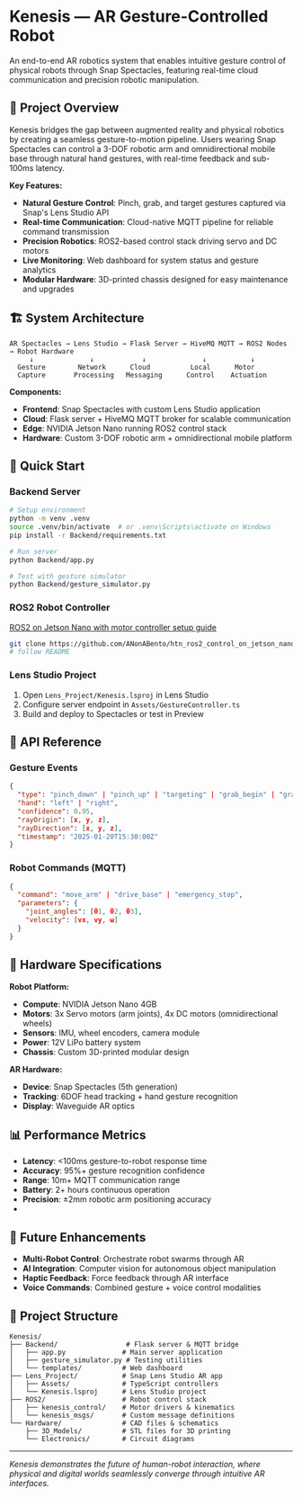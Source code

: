 # Kenesis — AR Gesture-Controlled Robot

An end-to-end AR robotics system that enables intuitive gesture control of physical robots through Snap Spectacles, featuring real-time cloud communication and precision robotic manipulation.

## 🎯 Project Overview

Kenesis bridges the gap between augmented reality and physical robotics by creating a seamless gesture-to-motion pipeline. Users wearing Snap Spectacles can control a 3-DOF robotic arm and omnidirectional mobile base through natural hand gestures, with real-time feedback and sub-100ms latency.

**Key Features:**
- **Natural Gesture Control**: Pinch, grab, and target gestures captured via Snap's Lens Studio API
- **Real-time Communication**: Cloud-native MQTT pipeline for reliable command transmission
- **Precision Robotics**: ROS2-based control stack driving servo and DC motors
- **Live Monitoring**: Web dashboard for system status and gesture analytics
- **Modular Hardware**: 3D-printed chassis designed for easy maintenance and upgrades

## 🏗️ System Architecture

```
AR Spectacles → Lens Studio → Flask Server → HiveMQ MQTT → ROS2 Nodes → Robot Hardware
     ↓              ↓            ↓              ↓           ↓
  Gesture        Network      Cloud          Local      Motor
  Capture       Processing   Messaging      Control    Actuation
```

**Components:**
- **Frontend**: Snap Spectacles with custom Lens Studio application
- **Cloud**: Flask server + HiveMQ MQTT broker for scalable communication
- **Edge**: NVIDIA Jetson Nano running ROS2 control stack
- **Hardware**: Custom 3-DOF robotic arm + omnidirectional mobile platform

## 🚀 Quick Start

### Backend Server

```bash
# Setup environment
python -m venv .venv
source .venv/bin/activate  # or .venv\Scripts\activate on Windows
pip install -r Backend/requirements.txt

# Run server
python Backend/app.py

# Test with gesture simulator
python Backend/gesture_simulator.py
```

### ROS2 Robot Controller

[ROS2 on Jetson Nano with motor controller setup guide](https://github.com/ANonABento/htn_ros2_control_on_jetson_nano)
```bash
git clone https://github.com/ANonABento/htn_ros2_control_on_jetson_nano.git
# follow README
```

### Lens Studio Project

1. Open `Lens_Project/Kenesis.lsproj` in Lens Studio
2. Configure server endpoint in `Assets/GestureController.ts`
3. Build and deploy to Spectacles or test in Preview

## 📡 API Reference

### Gesture Events
```json
{
  "type": "pinch_down" | "pinch_up" | "targeting" | "grab_begin" | "grab_end",
  "hand": "left" | "right",
  "confidence": 0.95,
  "rayOrigin": [x, y, z],
  "rayDirection": [x, y, z],
  "timestamp": "2025-01-20T15:30:00Z"
}
```

### Robot Commands (MQTT)
```json
{
  "command": "move_arm" | "drive_base" | "emergency_stop",
  "parameters": {
    "joint_angles": [θ1, θ2, θ3],
    "velocity": [vx, vy, ω]
  }
}
```

## 🔧 Hardware Specifications

**Robot Platform:**
- **Compute**: NVIDIA Jetson Nano 4GB
- **Motors**: 3x Servo motors (arm joints), 4x DC motors (omnidirectional wheels)
- **Sensors**: IMU, wheel encoders, camera module
- **Power**: 12V LiPo battery system
- **Chassis**: Custom 3D-printed modular design

**AR Hardware:**
- **Device**: Snap Spectacles (5th generation)
- **Tracking**: 6DOF head tracking + hand gesture recognition
- **Display**: Waveguide AR optics

## 📊 Performance Metrics

- **Latency**: <100ms gesture-to-robot response time
- **Accuracy**: 95%+ gesture recognition confidence
- **Range**: 10m+ MQTT communication range
- **Battery**: 2+ hours continuous operation
- **Precision**: ±2mm robotic arm positioning accuracy
- 
## 🔮 Future Enhancements

- **Multi-Robot Control**: Orchestrate robot swarms through AR
- **AI Integration**: Computer vision for autonomous object manipulation
- **Haptic Feedback**: Force feedback through AR interface
- **Voice Commands**: Combined gesture + voice control modalities

## 📄 Project Structure

```
Kenesis/
├── Backend/                 # Flask server & MQTT bridge
│   ├── app.py              # Main server application
│   ├── gesture_simulator.py # Testing utilities
│   └── templates/          # Web dashboard
├── Lens_Project/           # Snap Lens Studio AR app
│   ├── Assets/             # TypeScript controllers
│   └── Kenesis.lsproj      # Lens Studio project
├── ROS2/                   # Robot control stack
│   ├── kenesis_control/    # Motor drivers & kinematics
│   └── kenesis_msgs/       # Custom message definitions
└── Hardware/               # CAD files & schematics
    ├── 3D_Models/          # STL files for 3D printing
    └── Electronics/        # Circuit diagrams
```



---

*Kenesis demonstrates the future of human-robot interaction, where physical and digital worlds seamlessly converge through intuitive AR interfaces.*
